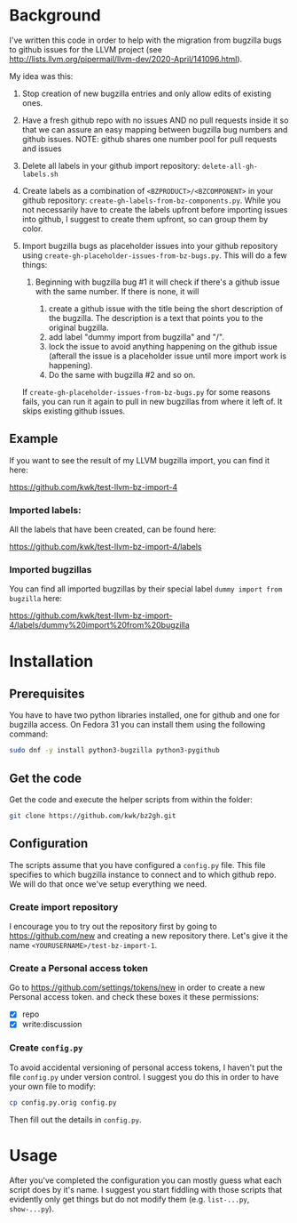 
# Background 

I've written this code in order to help with the migration from bugzilla bugs to
github issues for the LLVM project
(see http://lists.llvm.org/pipermail/llvm-dev/2020-April/141096.html).

My idea was this:

1. Stop creation of new bugzilla entries and only allow edits of existing ones.
2. Have a fresh github repo with no issues AND no pull requests inside it so
   that we can assure an easy mapping between bugzilla bug numbers and github
   issues. NOTE: github shares one number pool for pull requests and issues
3. Delete all labels in your github import repository: `delete-all-gh-labels.sh`
4. Create labels as a combination of `<BZPRODUCT>/<BZCOMPONENT>` in your github
   repository: `create-gh-labels-from-bz-components.py`. While you not
   necessarily have to create the labels upfront before importing issues into
   github, I suggest to create them upfront, so can group them by color.
5. Import bugzilla bugs as placeholder issues into your github repository using
   `create-gh-placeholder-issues-from-bz-bugs.py`. This will do a few things:

   1. Beginning with bugzilla bug #1 it will check if there's a github issue
      with the same number. If there is none, it will

      1. create a github issue with the title being the short description of
         the bugzilla. The description is a text that points you to the original
         bugzilla.
      2. add label "dummy import from bugzilla" and "<BZPRODUCT>/<BZCOMPONENT>".
      3. lock the issue to avoid anything happening on the github issue
         (afterall the issue is a placeholder issue until more import work is
         happening).
      3. Do the same with bugzilla #2 and so on.
   
   If `create-gh-placeholder-issues-from-bz-bugs.py` for some reasons fails,
   you can run it again to pull in new bugzillas from where it left of.
   It skips existing github issues.


## Example

If you want to see the result of my LLVM bugzilla import, you can find it here:

https://github.com/kwk/test-llvm-bz-import-4

### Imported labels:

All the labels that have been created, can be found here:

https://github.com/kwk/test-llvm-bz-import-4/labels

### Imported bugzillas

You can find all imported bugzillas by their special label
`dummy import from bugzilla` here:

https://github.com/kwk/test-llvm-bz-import-4/labels/dummy%20import%20from%20bugzilla


# Installation

## Prerequisites

You have to have two python libraries installed, one for github and one for
bugzilla access. On Fedora 31 you can install them using the following command: 

```bash
sudo dnf -y install python3-bugzilla python3-pygithub
```

## Get the code

Get the code and execute the helper scripts from within the folder:

```bash
git clone https://github.com/kwk/bz2gh.git
```

## Configuration

The scripts assume that you have configured a `config.py` file. This file
specifies to which bugzilla instance to connect and to which github repo.
We will do that once we've setup everything we need.

### Create import repository

I encourage you to try out the repository first by going to
https://github.com/new and creating a new repository there. Let's give it the
name `<YOURUSERNAME>/test-bz-import-1`.

### Create a Personal access token

Go to https://github.com/settings/tokens/new in order to create a new Personal
access token. and check these boxes it these permissions:

- [x] repo
- [x] write:discussion

### Create `config.py`

To avoid accidental versioning of personal access tokens, I haven't put the file
`config.py` under version control. I suggest you do this in order to have your
own file to modify:

```bash
cp config.py.orig config.py
```

Then fill out the details in `config.py`.

# Usage

After you've completed the configuration you can mostly guess what each script
does by it's name. I suggest you start fiddling with those scripts that
evidently only get things but do not modify them (e.g. `list-...py`,
`show-...py`).

